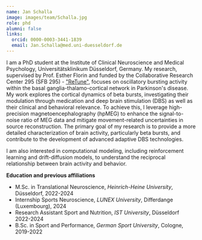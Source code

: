 ```yaml
---
name: Jan Schalla
image: images/team/Schalla.jpg
role: phd
alumni: false
links:
  orcid: 0000-0003-3441-1839
  email: Jan.Schalla@med.uni-duesseldorf.de
---
```

<!-- Intro -->
I am a PhD student at the Institute of Clinical Neuroscience and Medical Psychology, Universitätsklinikum Düsseldorf, Germany. My research, supervised by Prof. Esther Florin and funded by the Collaborative Research Center 295 (SFB 295) - ["ReTune"](https://sfb-retune.de/en/home/), focuses on oscillatory bursting activity within the basal ganglia-thalamo-cortical network in Parkinson's disease.
My work explores the cortical dynamics of beta bursts, investigating their modulation through medication and deep brain stimulation (DBS) as well as their clinical and behavioral relevance. To achieve this, I leverage high-precision magnetoencephalography (hpMEG) to enhance the signal-to-noise ratio of MEG data and mitigate movement-related uncertainties in source reconstruction.
The primary goal of my research is to provide a more detailed characterization of brain activity, particularly beta bursts, and contribute to the development of advanced adaptive DBS technologies.

<!-- Interests (topics, research, technology) -->
I am also  interested in computational modeling, including reinforcement learning and drift-diffusion models, to understand the reciprocal relationship between brain activity and behavior.

<!-- Education -->
**Education and previous affiliations**
- M.Sc. in Translational Neuroscience, _Heinrich-Heine University_, Düsseldorf, 2022-2024
- Internship Sports Neuroscience, _LUNEX University_, Differdange (Luxembourg), 2024
- Research Assistant Sport and Nutrition, _IST University_, Düsseldorf 2022-2024
- B.Sc. in Sport and Performance, _German Sport University_, Cologne, 2019-2022


